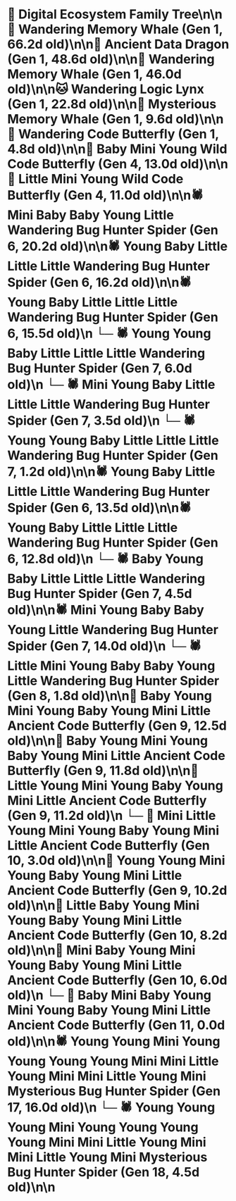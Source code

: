 # 🌳 Digital Ecosystem Family Tree\n\n🐋 Wandering Memory Whale (Gen 1, 66.2d old)\n\n🐉 Ancient Data Dragon (Gen 1, 48.6d old)\n\n🐋 Wandering Memory Whale (Gen 1, 46.0d old)\n\n🐱 Wandering Logic Lynx (Gen 1, 22.8d old)\n\n🐋 Mysterious Memory Whale (Gen 1, 9.6d old)\n\n🦋 Wandering Code Butterfly (Gen 1, 4.8d old)\n\n🦋 Baby Mini Young Wild Code Butterfly (Gen 4, 13.0d old)\n\n🦋 Little Mini Young Wild Code Butterfly (Gen 4, 11.0d old)\n\n🕷️ Mini Baby Baby Young Little Wandering Bug Hunter Spider (Gen 6, 20.2d old)\n\n🕷️ Young Baby Little Little Little Wandering Bug Hunter Spider (Gen 6, 16.2d old)\n\n🕷️ Young Baby Little Little Little Wandering Bug Hunter Spider (Gen 6, 15.5d old)\n  └─ 🕷️ Young Young Baby Little Little Little Wandering Bug Hunter Spider (Gen 7, 6.0d old)\n  └─ 🕷️ Mini Young Baby Little Little Little Wandering Bug Hunter Spider (Gen 7, 3.5d old)\n  └─ 🕷️ Young Young Baby Little Little Little Wandering Bug Hunter Spider (Gen 7, 1.2d old)\n\n🕷️ Young Baby Little Little Little Wandering Bug Hunter Spider (Gen 6, 13.5d old)\n\n🕷️ Young Baby Little Little Little Wandering Bug Hunter Spider (Gen 6, 12.8d old)\n  └─ 🕷️ Baby Young Baby Little Little Little Wandering Bug Hunter Spider (Gen 7, 4.5d old)\n\n🕷️ Mini Young Baby Baby Young Little Wandering Bug Hunter Spider (Gen 7, 14.0d old)\n  └─ 🕷️ Little Mini Young Baby Baby Young Little Wandering Bug Hunter Spider (Gen 8, 1.8d old)\n\n🦋 Baby Young Mini Young Baby Young Mini Little Ancient Code Butterfly (Gen 9, 12.5d old)\n\n🦋 Baby Young Mini Young Baby Young Mini Little Ancient Code Butterfly (Gen 9, 11.8d old)\n\n🦋 Little Young Mini Young Baby Young Mini Little Ancient Code Butterfly (Gen 9, 11.2d old)\n  └─ 🦋 Mini Little Young Mini Young Baby Young Mini Little Ancient Code Butterfly (Gen 10, 3.0d old)\n\n🦋 Young Young Mini Young Baby Young Mini Little Ancient Code Butterfly (Gen 9, 10.2d old)\n\n🦋 Little Baby Young Mini Young Baby Young Mini Little Ancient Code Butterfly (Gen 10, 8.2d old)\n\n🦋 Mini Baby Young Mini Young Baby Young Mini Little Ancient Code Butterfly (Gen 10, 6.0d old)\n  └─ 🦋 Baby Mini Baby Young Mini Young Baby Young Mini Little Ancient Code Butterfly (Gen 11, 0.0d old)\n\n🕷️ Young Young Mini Young Young Young Young Mini Mini Little Young Mini Mini Little Young Mini Mysterious Bug Hunter Spider (Gen 17, 16.0d old)\n  └─ 🕷️ Young Young Young Mini Young Young Young Young Mini Mini Little Young Mini Mini Little Young Mini Mysterious Bug Hunter Spider (Gen 18, 4.5d old)\n\n